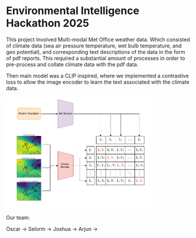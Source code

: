 # Environmental Intelligence Hackathon 2025

This project Involved Multi-modal Met Office weather data. Which consisted of climate data (sea air pressure temperature, wet bulb temperature, and geo potential), and corresponding text descriptions of the data in the form of pdf reports. This required a substantial amount of processes in order to pre-process and collate climate data with the pdf data.

Then main model was a CLIP inspired, where we implemented a contrastive loss to allow the image encoder to learn the text associated with the climate data.


<img src="assets/model_design.png" alt="Model architecture" width="400"/>

Our team:

Oscar ->
Selorm ->
Joshua ->
Arjun ->
